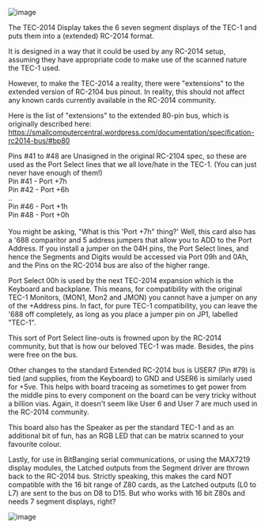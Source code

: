![image](https://user-images.githubusercontent.com/13119623/123421546-51768d00-d600-11eb-9dda-4ab5051a27a2.png)

The TEC-2014 Display takes the 6 seven segment displays of the TEC-1 and puts them into a (extended) RC-2014 format.

It is designed in a way that it could be used by any RC-2014 setup, assuming they have appropriate code to make use of the scanned nature the TEC-1 used.

However, to make the TEC-2014 a reality, there were "extensions" to the extended version of RC-2104 bus pinout. In reality, this should not affect any known cards currently available in the RC-2014 community.

Here is the list of "extensions" to the extended 80-pin bus, which is originally described here: https://smallcomputercentral.wordpress.com/documentation/specification-rc2014-bus/#bp80

Pins #41 to #48 are Unasigned in the original RC-2104 spec, so these are used as the Port Select lines that we all love/hate in the TEC-1. (You can just never have enough of them!)<br>
Pin #41 - Port +7h<br>
Pin #42 - Port +6h<br>
..<br>
Pin #46 - Port +1h<br>
Pin #48 - Port +0h<br>
<br>
You might be asking, "What is this 'Port +7h" thing?'  Well, this card also has a '688 comparitor and 5 address jumpers that allow you to ADD to the Port Address.
If you install a jumper on the 04H pins, the Port Select lines, and hence the Segments and Digits would be accessed via Port 09h and 0Ah, and the Pins on the RC-2014 bus are also of the higher range.<br>

Port Select 00h is used by the next TEC-2014 expansion which is the Keyboard and backplane. This means, for compatibility with the original TEC-1 Monitors, (MON1, Mon2 and JMON) you cannot have a jumper on any of the +Address pins.  In fact, for pure TEC-1 compatibility, you can leave the '688 off completely, as long as you place a jumper pin on JP1, labelled "TEC-1".

This sort of Port Select line-outs is frowned upon by the RC-2014 community, but that is how our beloved TEC-1 was made. Besides, the pins were free on the bus.

Other changes to the standard Extended RC-2014 bus is USER7 (Pin #79) is tied (and supplies, from the Keyboard) to GND and USER6 is similarly used for +5ve. This helps with board traceing as sometimes to get power from the middle pins to every component on the board can be very tricky without a billion vias. Again, it doesn't seem like User 6 and User 7 are much used in the RC-2014 community.

This board also has the Speaker as per the standard TEC-1 and as an additional bit of fun, has an RGB LED that can be matrix scanned to your favourite colour.

Lastly, for use in BitBanging serial communications, or using the MAX7219 display modules, the Latched outputs from the Segment driver are thrown back to the RC-2014 bus. Strictly speaking, this makes the card NOT compatible with the 16 bit range of Z80 cards, as the Latched outputs (L0 to L7) are sent to the bus on D8 to D15.
But who works with 16 bit Z80s and needs 7 segment displays, right?

![image](https://user-images.githubusercontent.com/13119623/123432669-f5b30080-d60d-11eb-85b7-05e178a6d0dd.png)

